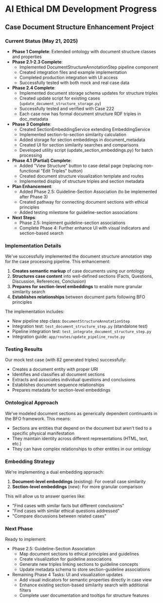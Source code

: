# AI Ethical DM Development Progress

## Case Document Structure Enhancement Project

### Current Status (May 21, 2025)
- **Phase 1 Complete**: Extended ontology with document structure classes and properties
- **Phase 2.1-2.3 Complete**: 
  - Implemented DocumentStructureAnnotationStep pipeline component
  - Created integration files and example implementation
  - Completed production integration with UI access
  - Successfully tested with both mock and real case data
- **Phase 2.4 Complete**:
  - Implemented document storage schema updates for structure triples
  - Created update script for existing cases (`update_document_structure_storage.py`)
  - Successfully tested and verified with Case 222
  - Each case now has formal document structure RDF triples in doc_metadata
- **Phase 3 Complete**:
  - Created SectionEmbeddingService extending EmbeddingService
  - Implemented section-to-section similarity calculation
  - Added storage for section embeddings in document_metadata
  - Created UI for section similarity searches and comparisons
  - Developed utility script (update_section_embeddings.py) for batch processing
- **Phase 4.1 (Partial) Complete**:
  - Added "View Structure" button to case detail page (replacing non-functional "Edit Triples" button)
  - Created document structure visualization template and routes
  - Implemented display of structure triples and section metadata
- **Plan Enhancement**:
  - Added Phase 2.5: Guideline-Section Association (to be implemented after Phase 3)
  - Created pathway for connecting document sections with ethical principles
  - Added testing milestone for guideline-section associations
- **Next Steps**:
  - Phase 2.5: Implement guideline-section associations
  - Complete Phase 4: Further enhance UI with visual indicators and section-based search

### Implementation Details

We've successfully implemented the document structure annotation step for the case processing pipeline. This enhancement:

1. **Creates semantic markup** of case documents using our ontology
2. **Structures case content** into well-defined sections (Facts, Questions, Discussion, References, Conclusion)
3. **Prepares for section-level embeddings** to enable more granular similarity search
4. **Establishes relationships** between document parts following BFO principles

The implementation includes:

- New pipeline step class: `DocumentStructureAnnotationStep`
- Integration test: `test_document_structure_step.py` (standalone test)
- Pipeline integration test: `test_integrate_document_structure_step.py`
- Integration guide: `app/routes/update_pipeline_route.py`

### Testing Results

Our mock test case (with 82 generated triples) successfully:
- Creates a document entity with proper URI
- Identifies and classifies all document sections
- Extracts and associates individual questions and conclusions
- Establishes document sequence relationships
- Prepares metadata for section-level embeddings

### Ontological Approach

We've modeled document sections as generically dependent continuants in the BFO framework. This means:
- Sections are entities that depend on the document but aren't tied to a specific physical manifestation
- They maintain identity across different representations (HTML, text, etc.)
- They can have complex relationships to other entities in our ontology

### Embedding Strategy

We're implementing a dual embedding approach:
1. **Document-level embeddings** (existing): For overall case similarity
2. **Section-level embeddings** (new): For more granular comparison

This will allow us to answer queries like:
- "Find cases with similar facts but different conclusions"
- "Find cases with similar ethical questions addressed"
- "Compare discussions between related cases"

### Next Phase

Ready to implement:
- Phase 2.5: Guideline-Section Association
  - Map document sections to ethical principles and guidelines
  - Create visualization for guideline associations
  - Generate new triples linking sections to guideline concepts 
  - Update metadata schema to store section-guideline associations
- Remaining Phase 4 Tasks: UI and visualization updates
  - Add visual indicators for semantic properties directly in case view
  - Enhance existing section-based similarity search with additional filters
  - Complete user documentation and tooltips for structure features
